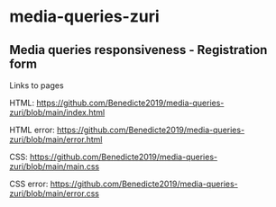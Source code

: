 # media-queries-zuri

## Media queries responsiveness - Registration form

Links to pages

HTML: https://github.com/Benedicte2019/media-queries-zuri/blob/main/index.html

HTML error: https://github.com/Benedicte2019/media-queries-zuri/blob/main/error.html

CSS: https://github.com/Benedicte2019/media-queries-zuri/blob/main/main.css

CSS error: https://github.com/Benedicte2019/media-queries-zuri/blob/main/error.css
